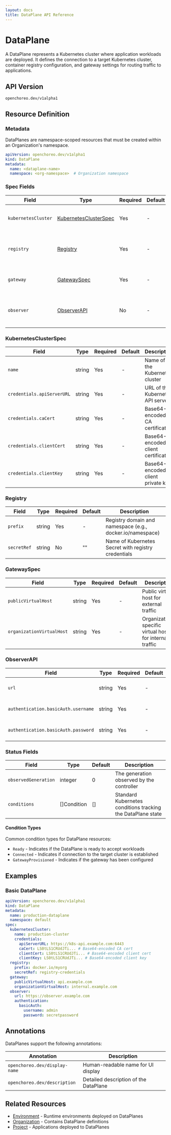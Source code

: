 ```yaml
---
layout: docs
title: DataPlane API Reference
---
```


# DataPlane

A DataPlane represents a Kubernetes cluster where application workloads are deployed. It defines the connection to a
target Kubernetes cluster, container registry configuration, and gateway settings for routing traffic to applications.

## API Version

`openchoreo.dev/v1alpha1`

## Resource Definition

### Metadata

DataPlanes are namespace-scoped resources that must be created within an Organization's namespace.

```yaml
apiVersion: openchoreo.dev/v1alpha1
kind: DataPlane
metadata:
  name: <dataplane-name>
  namespace: <org-namespace>  # Organization namespace
```

### Spec Fields

| Field               | Type                                            | Required | Default | Description                                         |
|---------------------|-------------------------------------------------|----------|---------|-----------------------------------------------------|
| `kubernetesCluster` | [KubernetesClusterSpec](#kubernetesclusterspec) | Yes      | -       | Target Kubernetes cluster configuration             |
| `registry`          | [Registry](#registry)                           | Yes      | -       | Container registry configuration for pulling images |
| `gateway`           | [GatewaySpec](#gatewayspec)                     | Yes      | -       | API gateway configuration for this DataPlane        |
| `observer`          | [ObserverAPI](#observerapi)                     | No       | -       | Observer API integration for monitoring and logging |

### KubernetesClusterSpec

| Field                      | Type   | Required | Default | Description                       |
|----------------------------|--------|----------|---------|-----------------------------------|
| `name`                     | string | Yes      | -       | Name of the Kubernetes cluster    |
| `credentials.apiServerURL` | string | Yes      | -       | URL of the Kubernetes API server  |
| `credentials.caCert`       | string | Yes      | -       | Base64-encoded CA certificate     |
| `credentials.clientCert`   | string | Yes      | -       | Base64-encoded client certificate |
| `credentials.clientKey`    | string | Yes      | -       | Base64-encoded client private key |

### Registry

| Field       | Type   | Required | Default | Description                                               |
|-------------|--------|----------|---------|-----------------------------------------------------------|
| `prefix`    | string | Yes      | -       | Registry domain and namespace (e.g., docker.io/namespace) |
| `secretRef` | string | No       | ""      | Name of Kubernetes Secret with registry credentials       |

### GatewaySpec

| Field                     | Type   | Required | Default | Description                                             |
|---------------------------|--------|----------|---------|---------------------------------------------------------|
| `publicVirtualHost`       | string | Yes      | -       | Public virtual host for external traffic                |
| `organizationVirtualHost` | string | Yes      | -       | Organization-specific virtual host for internal traffic |

### ObserverAPI

| Field                               | Type   | Required | Default | Description                       |
|-------------------------------------|--------|----------|---------|-----------------------------------|
| `url`                               | string | Yes      | -       | Base URL of the Observer API      |
| `authentication.basicAuth.username` | string | Yes      | -       | Username for basic authentication |
| `authentication.basicAuth.password` | string | Yes      | -       | Password for basic authentication |

### Status Fields

| Field                | Type        | Default | Description                                                 |
|----------------------|-------------|---------|-------------------------------------------------------------|
| `observedGeneration` | integer     | 0       | The generation observed by the controller                   |
| `conditions`         | []Condition | []      | Standard Kubernetes conditions tracking the DataPlane state |

#### Condition Types

Common condition types for DataPlane resources:

- `Ready` - Indicates if the DataPlane is ready to accept workloads
- `Connected` - Indicates if connection to the target cluster is established
- `GatewayProvisioned` - Indicates if the gateway has been configured

## Examples

### Basic DataPlane

```yaml
apiVersion: openchoreo.dev/v1alpha1
kind: DataPlane
metadata:
  name: production-dataplane
  namespace: default
spec:
  kubernetesCluster:
    name: production-cluster
    credentials:
      apiServerURL: https://k8s-api.example.com:6443
      caCert: LS0tLS1CRUdJTi... # Base64-encoded CA cert
      clientCert: LS0tLS1CRUdJTi... # Base64-encoded client cert
      clientKey: LS0tLS1CRUdJTi... # Base64-encoded client key
  registry:
    prefix: docker.io/myorg
    secretRef: registry-credentials
  gateway:
    publicVirtualHost: api.example.com
    organizationVirtualHost: internal.example.com
  observer:
    url: https://observer.example.com
    authentication:
      basicAuth:
        username: admin
        password: secretpassword
```

## Annotations

DataPlanes support the following annotations:

| Annotation                    | Description                           |
|-------------------------------|---------------------------------------|
| `openchoreo.dev/display-name` | Human-readable name for UI display    |
| `openchoreo.dev/description`  | Detailed description of the DataPlane |

## Related Resources

- [Environment](/docs/reference/api/platform/environment/) - Runtime environments deployed on DataPlanes
- [Organization](/docs/reference/api/platform/organization/) - Contains DataPlane definitions
- [Project](/docs/reference/api/application/project/) - Applications deployed to DataPlanes
